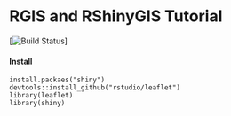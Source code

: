 # RGIS and RShinyGIS Tutorial 
[![Build Status](https://github.com/rippleblue/RGIS/tree/master)]

#### Install 
```
install.packaes("shiny")
devtools::install_github("rstudio/leaflet")
library(leaflet)
library(shiny)
```
